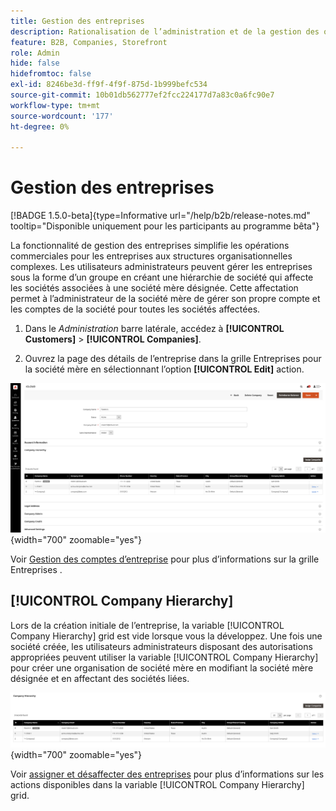 ```yaml
---
title: Gestion des entreprises
description: Rationalisation de l’administration et de la gestion des organisations B2B avec des modèles opérationnels complexes.
feature: B2B, Companies, Storefront
role: Admin
hide: false
hidefromtoc: false
exl-id: 8246be3d-ff9f-4f9f-875d-1b999befc534
source-git-commit: 10b01db562777ef2fcc224177d7a83c0a6fc90e7
workflow-type: tm+mt
source-wordcount: '177'
ht-degree: 0%

---
```


# Gestion des entreprises

[!BADGE 1.5.0-beta]{type=Informative url="/help/b2b/release-notes.md" tooltip="Disponible uniquement pour les participants au programme bêta"}

La fonctionnalité de gestion des entreprises simplifie les opérations commerciales pour les entreprises aux structures organisationnelles complexes. Les utilisateurs administrateurs peuvent gérer les entreprises sous la forme d’un groupe en créant une hiérarchie de société qui affecte les sociétés associées à une société mère désignée. Cette affectation permet à l’administrateur de la société mère de gérer son propre compte et les comptes de la société pour toutes les sociétés affectées.

1. Dans le _Administration_ barre latérale, accédez à **[!UICONTROL Customers]** > **[!UICONTROL Companies]**.

1. Ouvrez la page des détails de l’entreprise dans la grille Entreprises pour la société mère en sélectionnant l’option **[!UICONTROL Edit]** action.

![Grille des entreprises](./assets/company-detail-view.png){width="700" zoomable="yes"}

Voir [Gestion des comptes d’entreprise](account-company-manage.md) pour plus d’informations sur la grille Entreprises .

## [!UICONTROL Company Hierarchy]

Lors de la création initiale de l’entreprise, la variable [!UICONTROL Company Hierarchy] grid est vide lorsque vous la développez. Une fois une société créée, les utilisateurs administrateurs disposant des autorisations appropriées peuvent utiliser la variable [!UICONTROL Company Hierarchy] pour créer une organisation de société mère en modifiant la société mère désignée et en affectant des sociétés liées.

![Grille hiérarchique des entreprises](./assets/company-hierarchy-grid.png){width="700" zoomable="yes"}

Voir [assigner et désaffecter des entreprises](assign-companies.md) pour plus d’informations sur les actions disponibles dans la variable [!UICONTROL Company Hierarchy] grid.
